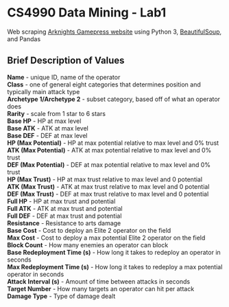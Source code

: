 # CS4990 Data Mining - Lab1
   Web scraping [Arknights Gamepress website](https://gamepress.gg/arknights/tools/interactive-operator-list) using Python 3, [BeautifulSoup](https://beautiful-soup-4.readthedocs.io/en/latest/), and Pandas

## Brief Description of Values
   **Name** - unique ID, name of the operator\
   **Class** - one of general eight categories that determines position and typically main attack type\
   **Archetype 1/Archetype 2** - subset category, based off of what an operator does\
   **Rarity** - scale from 1 star to 6 stars\
   **Base HP** - HP at max level\
   **Base ATK** - ATK at max level\
   **Base DEF** - DEF at max level\
   **HP (Max Potential)** - HP at max potential relative to max level and 0% trust\
   **ATK (Max Potential)** - ATK at max potential relative to max level and 0% trust\
   **DEF (Max Potential)** - DEF at max potential relative to max level and 0% trust\
   **HP (Max Trust)** - HP at max trust relative to max level and 0 potential\
   **ATK (Max Trust)** - ATK at max trust relative to max level and 0 potential\
   **DEF (Max Trust)** - DEF at max trust relative to max level and 0 potential\
   **Full HP** - HP at max trust and potential\
   **Full ATK** - ATK at max trust and potential\
   **Full DEF** - DEF at max trust and potential\
   **Resistance** - Resistance to arts damage\
   **Base Cost** - Cost to deploy an Elite 2 operator on the field\
   **Max Cost** - Cost to deploy a max potential Elite 2 operator on the field\
   **Block Count** - How many enemies an operator can block\
   **Base Redeployment Time (s)** - How long it takes to redeploy an operator in seconds\
   **Max Redeployment Time (s)** - How long it takes to redeploy a max potential operator in seconds\
   **Attack Interval (s)** - Amount of time between attacks in seconds\
   **Target Number** - How many targets an operator can hit per attack\
   **Damage Type** - Type of damage dealt
